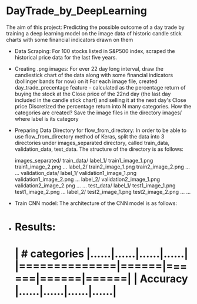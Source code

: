 # DayTrade_by_DeepLearning

The aim of this project: Predicting the possible outcome of a day trade by training a deep learning model on the image data of historic candle stick charts with some financial indicators drawn on them 

- Data Scraping: 
	For 100 stocks listed in S&P500 index, scraped the historical price data for the last five years. 

- Creating .png images:
	For ever 22 day long interval, draw the candlestick chart of the data along with some financial indicators (bollinger bands for now) on it
	For each image file, created day_trade_precentage feature - calculated as the percentage return of buying the stock at the Close price of the 22nd day (the last day included in the candle stick chart) and selling it at the next day's Close price
	Discretized the percentage return into N many categories. 
		How the categories are created? 
	Save the image files in the directory images/<label> where label is its category

- Preparing Data Directory for flow_from_directory: 
	In order to be able to use flow_from_directory method of Keras, split the data into 3 directories under images_separated directory, called train_data, validation_data, test_data. The structure of the directory is as follows:

	images_separated/
		train_data/
			label_1/
				train1_image_1.png
				train1_image_2.png
				...
			label_2/
				train2_image_1.png
				train2_image_2.png
				...
			...
		validation_data/
			label_1/
				validation1_image_1.png
				validation1_image_2.png
				...
			label_2/
				validation2_image_1.png
				validation2_image_2.png
				...
			...
		test_data/
			label_1/
				test1_image_1.png
				test1_image_2.png
				...
			label_2/
				test2_image_1.png
				test2_image_2.png
				...
			...

- Train CNN model: 
	The architecture of the CNN model is as follows:

- Results: 
	============================================
	| # categories |......|......|......|......|
	|==============|======|======|======|======|
	|   Accuracy   |......|......|......|......|
	============================================
